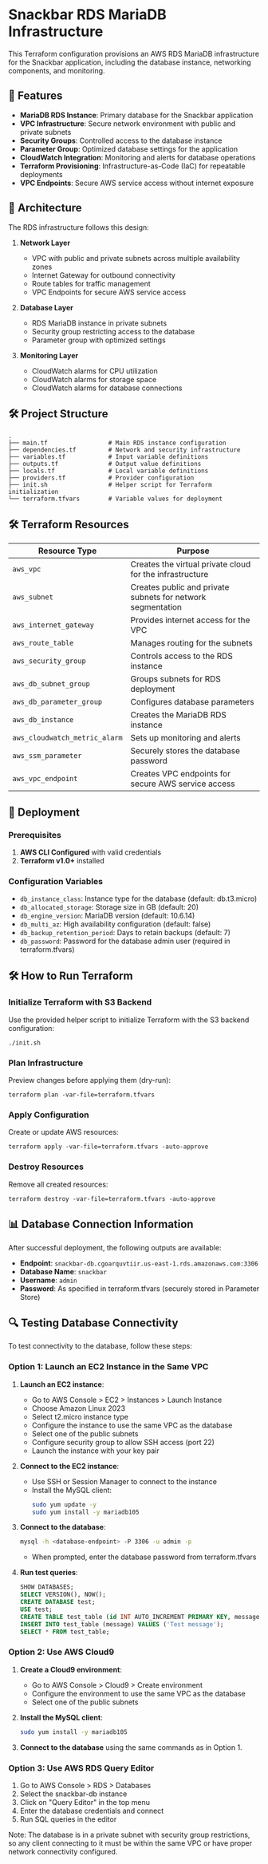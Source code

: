 # Snackbar RDS MariaDB Infrastructure

This Terraform configuration provisions an AWS RDS MariaDB infrastructure for the Snackbar application, including the database instance, networking components, and monitoring.

## 🚀 Features

- **MariaDB RDS Instance**: Primary database for the Snackbar application
- **VPC Infrastructure**: Secure network environment with public and private subnets
- **Security Groups**: Controlled access to the database instance
- **Parameter Group**: Optimized database settings for the application
- **CloudWatch Integration**: Monitoring and alerts for database operations
- **Terraform Provisioning**: Infrastructure-as-Code (IaC) for repeatable deployments
- **VPC Endpoints**: Secure AWS service access without internet exposure

## 📐 Architecture

The RDS infrastructure follows this design:

1. **Network Layer**
   - VPC with public and private subnets across multiple availability zones
   - Internet Gateway for outbound connectivity
   - Route tables for traffic management
   - VPC Endpoints for secure AWS service access

2. **Database Layer**
   - RDS MariaDB instance in private subnets
   - Security group restricting access to the database
   - Parameter group with optimized settings

3. **Monitoring Layer**
   - CloudWatch alarms for CPU utilization
   - CloudWatch alarms for storage space
   - CloudWatch alarms for database connections

## 🛠️ Project Structure

```
.
├── main.tf                 # Main RDS instance configuration
├── dependencies.tf         # Network and security infrastructure
├── variables.tf            # Input variable definitions
├── outputs.tf              # Output value definitions
├── locals.tf               # Local variable definitions
├── providers.tf            # Provider configuration
├── init.sh                 # Helper script for Terraform initialization
└── terraform.tfvars        # Variable values for deployment
```

## 🛠️ Terraform Resources

| Resource Type | Purpose |
|---------------|---------|
| `aws_vpc` | Creates the virtual private cloud for the infrastructure |
| `aws_subnet` | Creates public and private subnets for network segmentation |
| `aws_internet_gateway` | Provides internet access for the VPC |
| `aws_route_table` | Manages routing for the subnets |
| `aws_security_group` | Controls access to the RDS instance |
| `aws_db_subnet_group` | Groups subnets for RDS deployment |
| `aws_db_parameter_group` | Configures database parameters |
| `aws_db_instance` | Creates the MariaDB RDS instance |
| `aws_cloudwatch_metric_alarm` | Sets up monitoring and alerts |
| `aws_ssm_parameter` | Securely stores the database password |
| `aws_vpc_endpoint` | Creates VPC endpoints for secure AWS service access |

## 🚀 Deployment

### Prerequisites
1. **AWS CLI Configured** with valid credentials
2. **Terraform v1.0+** installed

### Configuration Variables
- `db_instance_class`: Instance type for the database (default: db.t3.micro)
- `db_allocated_storage`: Storage size in GB (default: 20)
- `db_engine_version`: MariaDB version (default: 10.6.14)
- `db_multi_az`: High availability configuration (default: false)
- `db_backup_retention_period`: Days to retain backups (default: 7)
- `db_password`: Password for the database admin user (required in terraform.tfvars)

## 🛠️ How to Run Terraform

### Initialize Terraform with S3 Backend
Use the provided helper script to initialize Terraform with the S3 backend configuration:
```
./init.sh
```

### Plan Infrastructure
Preview changes before applying them (dry-run):
```
terraform plan -var-file=terraform.tfvars
```

### Apply Configuration
Create or update AWS resources:
```
terraform apply -var-file=terraform.tfvars -auto-approve
```

### Destroy Resources
Remove all created resources:
```
terraform destroy -var-file=terraform.tfvars -auto-approve
```

## 📊 Database Connection Information

After successful deployment, the following outputs are available:

- **Endpoint**: `snackbar-db.cgoarquvtiir.us-east-1.rds.amazonaws.com:3306`
- **Database Name**: `snackbar`
- **Username**: `admin`
- **Password**: As specified in terraform.tfvars (securely stored in Parameter Store)

## 🔍 Testing Database Connectivity

To test connectivity to the database, follow these steps:

### Option 1: Launch an EC2 Instance in the Same VPC

1. **Launch an EC2 instance**:
   - Go to AWS Console > EC2 > Instances > Launch Instance
   - Choose Amazon Linux 2023
   - Select t2.micro instance type
   - Configure the instance to use the same VPC as the database
   - Select one of the public subnets
   - Configure security group to allow SSH access (port 22)
   - Launch the instance with your key pair

2. **Connect to the EC2 instance**:
   - Use SSH or Session Manager to connect to the instance
   - Install the MySQL client:
     ```bash
     sudo yum update -y
     sudo yum install -y mariadb105
     ```

3. **Connect to the database**:
   ```bash
   mysql -h <database-endpoint> -P 3306 -u admin -p
   ```
   - When prompted, enter the database password from terraform.tfvars

4. **Run test queries**:
   ```sql
   SHOW DATABASES;
   SELECT VERSION(), NOW();
   CREATE DATABASE test;
   USE test;
   CREATE TABLE test_table (id INT AUTO_INCREMENT PRIMARY KEY, message VARCHAR(255), created_at TIMESTAMP DEFAULT CURRENT_TIMESTAMP);
   INSERT INTO test_table (message) VALUES ('Test message');
   SELECT * FROM test_table;
   ```

### Option 2: Use AWS Cloud9

1. **Create a Cloud9 environment**:
   - Go to AWS Console > Cloud9 > Create environment
   - Configure the environment to use the same VPC as the database
   - Select one of the public subnets

2. **Install the MySQL client**:
   ```bash
   sudo yum install -y mariadb105
   ```

3. **Connect to the database** using the same commands as in Option 1.

### Option 3: Use AWS RDS Query Editor

1. Go to AWS Console > RDS > Databases
2. Select the snackbar-db instance
3. Click on "Query Editor" in the top menu
4. Enter the database credentials and connect
5. Run SQL queries in the editor

Note: The database is in a private subnet with security group restrictions, so any client connecting to it must be within the same VPC or have proper network connectivity configured.
